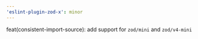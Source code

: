 ```yaml
---
'eslint-plugin-zod-x': minor
---
```


feat(consistent-import-source): add support for `zod/mini` and `zod/v4-mini`
